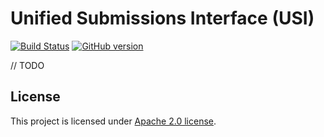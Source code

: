 # Unified Submissions Interface (USI)
[![Build Status](https://travis-ci.org/EMBL-EBI-SUBS/subs.svg?branch=master)](https://travis-ci.org/EMBL-EBI-SUBS/subs) [![GitHub version](https://badge.fury.io/gh/EMBL-EBI-SUBS%2Fsubs.svg)](https://badge.fury.io/gh/EMBL-EBI-SUBS%2Fsubs)

// TODO

License
-------
This project is licensed under [Apache 2.0 license](https://github.com/EMBL-EBI-SUBS/subs/blob/master/LICENSE).